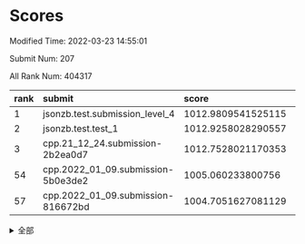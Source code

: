 # Scores

Modified Time: 2022-03-23 14:55:01

Submit Num: 207

All Rank Num: 404317

| rank |               submit               |       score        |       sigma        | pk_num |
| :--- | :--------------------------------- | :----------------- | :----------------- | :----- |
| 1    | jsonzb.test.submission_level_4     | 1012.9809541525115 | 0.7983439598559671 | 7812   |
| 2    | jsonzb.test.test_1                 | 1012.9258028290557 | 0.8193989803604401 | 7814   |
| 3    | cpp.21_12_24.submission-2b2ea0d7   | 1012.7528021170353 | 0.7760212449360895 | 7818   |
| 54   | cpp.2022_01_09.submission-5b0e3de2 | 1005.060233800756  | 0.719077098117183  | 7811   |
| 57   | cpp.2022_01_09.submission-816672bd | 1004.7051627081129 | 0.7286575638902085 | 7817   |


<details>
<summary>全部</summary>

| rank |                 submit                 |       score        |       sigma        | pk_num |
| :--- | :------------------------------------- | :----------------- | :----------------- | :----- |
| 1    | jsonzb.test.submission_level_4         | 1012.9809541525115 | 0.7983439598559671 | 7812   |
| 2    | jsonzb.test.test_1                     | 1012.9258028290557 | 0.8193989803604401 | 7814   |
| 3    | cpp.21_12_24.submission-2b2ea0d7       | 1012.7528021170353 | 0.7760212449360895 | 7818   |
| 4    | gobigger.level_3.submission_level_3_25 | 1011.8506730424074 | 0.773761340291104  | 7816   |
| 5    | gobigger.level_3.submission_level_3_15 | 1011.6061102919231 | 0.7819710683435241 | 7813   |
| 6    | gobigger.level_3.submission_level_3_0  | 1011.4395524443438 | 0.7865211834001744 | 7819   |
| 7    | gobigger.level_3.submission_level_3_28 | 1011.3882596762884 | 0.7513226850040343 | 7814   |
| 8    | gobigger.level_3.submission_level_3_22 | 1011.0480538325896 | 0.7571328663234365 | 7816   |
| 9    | gobigger.level_3.submission_level_3_4  | 1011.0181158671372 | 0.7757918555959809 | 7814   |
| 10   | gobigger.level_3.submission_level_3_33 | 1010.8945121097557 | 0.7723218293579469 | 7817   |
| 11   | gobigger.level_3.submission_level_3_6  | 1010.8924391111308 | 0.7609558038149173 | 7811   |
| 12   | gobigger.level_3.submission_level_3_47 | 1010.7834476734587 | 0.7616009283086114 | 7814   |
| 13   | gobigger.level_3.submission_level_3_43 | 1010.7792417116723 | 0.8055399917289832 | 7809   |
| 14   | gobigger.level_3.submission_level_3_30 | 1010.7705950526954 | 0.7575061597667706 | 7814   |
| 15   | gobigger.level_3.submission_level_3_21 | 1010.7109596406726 | 0.7480833376759979 | 7814   |
| 16   | gobigger.level_3.submission_level_3_9  | 1010.5723293041178 | 0.7805100860480131 | 7812   |
| 17   | gobigger.level_3.submission_level_3_40 | 1010.5562839832629 | 0.76164929948236   | 7815   |
| 18   | gobigger.level_3.submission_level_3_27 | 1010.5398559368473 | 0.7622417868331254 | 7813   |
| 19   | gobigger.level_3.submission_level_3_29 | 1010.5352397815465 | 0.7500551806312374 | 7814   |
| 20   | gobigger.level_3.submission_level_3_49 | 1010.5206990672201 | 0.756082548123428  | 7806   |
| 21   | gobigger.level_3.submission_level_3_38 | 1010.4463104065826 | 0.7492801675475296 | 7818   |
| 22   | gobigger.level_3.submission_level_3_36 | 1010.2205589122922 | 0.752080150220431  | 7811   |
| 23   | gobigger.level_3.submission_level_3_12 | 1010.2036496910501 | 0.7592063873675856 | 7812   |
| 24   | gobigger.level_3.submission_level_3_2  | 1010.1841943966853 | 0.7369062313724483 | 7810   |
| 25   | gobigger.level_3.submission_level_3_14 | 1010.1489489023355 | 0.7616719853044236 | 7810   |
| 26   | gobigger.level_3.submission_level_3_41 | 1010.0986686377665 | 0.7683029862775302 | 7808   |
| 27   | gobigger.level_3.submission_level_3_7  | 1010.0857754936357 | 0.7770433587673814 | 7813   |
| 28   | gobigger.level_3.submission_level_3_11 | 1010.054911291813  | 0.7794044685699458 | 7811   |
| 29   | gobigger.level_3.submission_level_3_23 | 1010.0338144860477 | 0.76744572810836   | 7817   |
| 30   | gobigger.level_3.submission_level_3_1  | 1009.998540975218  | 0.7756951672704115 | 7814   |
| 31   | gobigger.level_3.submission_level_3_31 | 1009.8941841434586 | 0.749429147451488  | 7815   |
| 32   | gobigger.level_3.submission_level_3_26 | 1009.8565642765884 | 0.746180488981595  | 7812   |
| 33   | gobigger.level_3.submission_level_3_16 | 1009.805115829825  | 0.7645960448407215 | 7808   |
| 34   | gobigger.level_3.submission_level_3_42 | 1009.722935576777  | 0.7544210009848671 | 7806   |
| 35   | gobigger.level_3.submission_level_3_24 | 1009.660657969278  | 0.7660769864328203 | 7814   |
| 36   | gobigger.level_3.submission_level_3_17 | 1009.6365365426507 | 0.7435559762833025 | 7813   |
| 37   | gobigger.level_3.submission_level_3_3  | 1009.5948337628594 | 0.7631941871467872 | 7811   |
| 38   | gobigger.level_3.submission_level_3_5  | 1009.5726760221726 | 0.7540942954757017 | 7809   |
| 39   | gobigger.level_3.submission_level_3_10 | 1009.5576252414145 | 0.7460680129209494 | 7814   |
| 40   | gobigger.level_3.submission_level_3_45 | 1009.5065248864546 | 0.7475442129284556 | 7814   |
| 41   | gobigger.level_3.submission_level_3_39 | 1009.491319455945  | 0.7705774031605637 | 7816   |
| 42   | gobigger.level_3.submission_level_3_34 | 1009.4353870461971 | 0.7662415127986545 | 7809   |
| 43   | gobigger.level_3.submission_level_3_19 | 1009.3506679080094 | 0.7524330046005998 | 7806   |
| 44   | gobigger.level_3.submission_level_3_20 | 1009.3354547532824 | 0.7354081496024824 | 7815   |
| 45   | gobigger.level_3.submission_level_3_48 | 1009.2985886515775 | 0.7606183349672724 | 7810   |
| 46   | gobigger.level_3.submission_level_3_37 | 1008.9713212357176 | 0.7594110178017657 | 7812   |
| 47   | gobigger.level_3.submission_level_3_35 | 1008.947713472674  | 0.7386206599798353 | 7812   |
| 48   | gobigger.level_3.submission_level_3_13 | 1008.7186736150776 | 0.7738472125551799 | 7812   |
| 49   | gobigger.level_3.submission_level_3_46 | 1008.6295770209581 | 0.7446544575025699 | 7807   |
| 50   | gobigger.level_3.submission_level_3_18 | 1008.6262723706541 | 0.7511905177808093 | 7816   |
| 51   | gobigger.level_3.submission_level_3_32 | 1008.5701726904    | 0.7481364290708866 | 7814   |
| 52   | gobigger.level_3.submission_level_3_44 | 1008.4030518280371 | 0.7573107836849632 | 7811   |
| 53   | gobigger.level_3.submission_level_3_8  | 1008.2959975806986 | 0.7331118386140938 | 7815   |
| 54   | cpp.2022_01_09.submission-5b0e3de2     | 1005.060233800756  | 0.719077098117183  | 7811   |
| 55   | gobigger.level_1.submission_level_1_30 | 1004.9033537601829 | 0.7243503414771908 | 7807   |
| 56   | gobigger.level_1.submission_level_1_4  | 1004.7091660973166 | 0.7153355680275001 | 7812   |
| 57   | cpp.2022_01_09.submission-816672bd     | 1004.7051627081129 | 0.7286575638902085 | 7817   |
| 58   | gobigger.level_1.submission_level_1_41 | 1004.670750466288  | 0.7296541223316194 | 7807   |
| 59   | gobigger.level_1.submission_level_1_43 | 1004.515616532006  | 0.7222075726402593 | 7816   |
| 60   | gobigger.level_1.submission_level_1_34 | 1004.4670551543524 | 0.7183046532356068 | 7814   |
| 61   | gobigger.level_1.submission_level_1_20 | 1004.2636608443361 | 0.71529171522126   | 7814   |
| 62   | gobigger.level_1.submission_level_1_3  | 1004.0953052427576 | 0.7209264304332046 | 7812   |
| 63   | gobigger.level_1.submission_level_1_18 | 1003.9931456323354 | 0.7244289807003486 | 7816   |
| 64   | gobigger.level_1.submission_level_1_42 | 1003.9251844237587 | 0.7252058482270164 | 7806   |
| 65   | gobigger.level_1.submission_level_1_44 | 1003.8952616224507 | 0.7217642925290984 | 7814   |
| 66   | gobigger.level_1.submission_level_1_14 | 1003.8239052523285 | 0.7203830277955934 | 7816   |
| 67   | gobigger.level_1.submission_level_1_1  | 1003.6937460253191 | 0.7231902652827922 | 7816   |
| 68   | gobigger.level_1.submission_level_1_40 | 1003.6769759791812 | 0.7278092406570351 | 7809   |
| 69   | gobigger.level_1.submission_level_1_19 | 1003.6714617474399 | 0.7182966054677512 | 7809   |
| 70   | gobigger.level_1.submission_level_1_5  | 1003.6381942731157 | 0.718647422596937  | 7816   |
| 71   | gobigger.level_1.submission_level_1_27 | 1003.5718303023234 | 0.715214248855733  | 7816   |
| 72   | gobigger.level_1.submission_level_1_35 | 1003.5588003197341 | 0.7198007993611685 | 7813   |
| 73   | gobigger.level_1.submission_level_1_11 | 1003.4712736521919 | 0.703461277751257  | 7817   |
| 74   | gobigger.level_1.submission_level_1_33 | 1003.4575449909751 | 0.7145300700242097 | 7813   |
| 75   | gobigger.level_1.submission_level_1_9  | 1003.4225903804829 | 0.7093365221200293 | 7815   |
| 76   | gobigger.level_1.submission_level_1_47 | 1003.3978810534901 | 0.7171714627717444 | 7815   |
| 77   | gobigger.level_1.submission_level_1_13 | 1003.3950939839757 | 0.714572392629983  | 7810   |
| 78   | gobigger.level_1.submission_level_1_0  | 1003.3942501757762 | 0.7139121994663807 | 7811   |
| 79   | gobigger.level_1.submission_level_1_24 | 1003.3909223509481 | 0.7244768312174186 | 7811   |
| 80   | gobigger.level_1.submission_level_1_23 | 1003.382733621408  | 0.7048817107693768 | 7814   |
| 81   | gobigger.level_1.submission_level_1_25 | 1003.2255663511523 | 0.7140456701322971 | 7817   |
| 82   | gobigger.level_1.submission_level_1_29 | 1003.0908701199453 | 0.7176527569479756 | 7814   |
| 83   | gobigger.level_1.submission_level_1_38 | 1003.0652928959457 | 0.7119705933429054 | 7819   |
| 84   | gobigger.level_1.submission_level_1_36 | 1003.0336984096683 | 0.7233490296675902 | 7813   |
| 85   | gobigger.level_1.submission_level_1_48 | 1003.0263919936812 | 0.7144487366227222 | 7812   |
| 86   | gobigger.level_1.submission_level_1_7  | 1002.9508347201715 | 0.7312763142358045 | 7811   |
| 87   | gobigger.level_1.submission_level_1_8  | 1002.9429148239319 | 0.7077505837668573 | 7806   |
| 88   | gobigger.level_1.submission_level_1_37 | 1002.9294579487546 | 0.7125860992608395 | 7813   |
| 89   | gobigger.level_1.submission_level_1_12 | 1002.8999407223904 | 0.7083288851270881 | 7809   |
| 90   | gobigger.level_1.submission_level_1_49 | 1002.8739576225764 | 0.7108109739032139 | 7815   |
| 91   | gobigger.level_1.submission_level_1_22 | 1002.8701048931582 | 0.7110266344977982 | 7816   |
| 92   | gobigger.level_1.submission_level_1_31 | 1002.8062293360208 | 0.713326272820648  | 7812   |
| 93   | gobigger.level_1.submission_level_1_16 | 1002.7242491607943 | 0.7276365250305058 | 7814   |
| 94   | gobigger.level_1.submission_level_1_6  | 1002.7044638051119 | 0.718655136630768  | 7814   |
| 95   | gobigger.level_1.submission_level_1_15 | 1002.654707743249  | 0.720592228333059  | 7811   |
| 96   | gobigger.level_1.submission_level_1_17 | 1002.6329389554043 | 0.7020266822001725 | 7815   |
| 97   | gobigger.level_1.submission_level_1_26 | 1002.5951185568748 | 0.7185154381869735 | 7810   |
| 98   | gobigger.level_1.submission_level_1_2  | 1002.4143789470164 | 0.7158691926571057 | 7812   |
| 99   | gobigger.level_1.submission_level_1_39 | 1002.391900883766  | 0.7178506876155077 | 7812   |
| 100  | gobigger.level_1.submission_level_1_32 | 1002.2818862673527 | 0.7079851200558336 | 7814   |
| 101  | gobigger.level_1.submission_level_1_46 | 1002.266940245289  | 0.7093075823637948 | 7814   |
| 102  | gobigger.level_1.submission_level_1_45 | 1002.0780755082709 | 0.7157833639844577 | 7814   |
| 103  | gobigger.level_1.submission_level_1_28 | 1002.0573829730055 | 0.7147561481319058 | 7810   |
| 104  | gobigger.level_1.submission_level_1_10 | 1002.0171830003395 | 0.7157054698316258 | 7812   |
| 105  | gobigger.level_1.submission_level_1_21 | 1001.9771610439375 | 0.7037050869406694 | 7818   |
| 106  | gobigger.random.submission_random_26   | 997.6014005927943  | 0.7171984363729401 | 7814   |
| 107  | gobigger.random.submission_random_32   | 997.273074766292   | 0.7231145690702514 | 7810   |
| 108  | gobigger.random.submission_random_21   | 997.0514245190378  | 0.7098571031694871 | 7809   |
| 109  | gobigger.random.submission_random_19   | 996.9958111477815  | 0.7102026278844915 | 7816   |
| 110  | gobigger.random.submission_random_14   | 996.8691330357424  | 0.6977014711203029 | 7813   |
| 111  | gobigger.random.submission_random_9    | 996.8447236754231  | 0.7177057055162108 | 7810   |
| 112  | gobigger.random.submission_random_48   | 996.8066092985135  | 0.7161871331264178 | 7814   |
| 113  | gobigger.random.submission_random_29   | 996.7706976428847  | 0.7174363733249386 | 7816   |
| 114  | gobigger.random.submission_random_11   | 996.669761644279   | 0.7173521137081926 | 7816   |
| 115  | gobigger.random.submission_random_27   | 996.6642471051196  | 0.7051482643084764 | 7814   |
| 116  | gobigger.random.submission_random_15   | 996.5407206245491  | 0.7158204665804927 | 7816   |
| 117  | gobigger.random.submission_random_45   | 996.4393969224394  | 0.6972724899459283 | 7813   |
| 118  | gobigger.random.submission_random_12   | 996.4150513791794  | 0.7126706618084413 | 7815   |
| 119  | gobigger.random.submission_random_3    | 996.343264801653   | 0.7137906405838734 | 7811   |
| 120  | gobigger.random.submission_random_33   | 996.328138744503   | 0.7105471108503729 | 7808   |
| 121  | gobigger.random.submission_random_20   | 996.2824205317305  | 0.7266525225460727 | 7815   |
| 122  | gobigger.random.submission_random_13   | 996.2693966752458  | 0.707853379285977  | 7812   |
| 123  | gobigger.random.submission_random_49   | 996.1968557649091  | 0.7052845215992785 | 7815   |
| 124  | gobigger.random.submission_random_6    | 996.0279993104692  | 0.7175494818481024 | 7811   |
| 125  | gobigger.random.submission_random_31   | 996.0197576388534  | 0.7013610914216503 | 7814   |
| 126  | gobigger.random.submission_random_35   | 996.0085638073432  | 0.7161376767420015 | 7812   |
| 127  | gobigger.random.submission_random_25   | 995.9658683448071  | 0.7209503055905477 | 7811   |
| 128  | gobigger.random.submission_random_17   | 995.9584281149922  | 0.7062856774873327 | 7815   |
| 129  | gobigger.random.submission_random_4    | 995.9409393555321  | 0.7064077328808419 | 7812   |
| 130  | gobigger.random.submission_random_28   | 995.9248954011081  | 0.7150402424165225 | 7812   |
| 131  | gobigger.random.submission_random_7    | 995.8181389834624  | 0.7139723313892015 | 7817   |
| 132  | gobigger.random.submission_random_43   | 995.7954077658829  | 0.7233256338080989 | 7813   |
| 133  | gobigger.random.submission_random_23   | 995.7833584862033  | 0.7050730305882674 | 7812   |
| 134  | gobigger.random.submission_random_42   | 995.7190228064142  | 0.714589425696599  | 7811   |
| 135  | gobigger.random.submission_random_38   | 995.7037474638598  | 0.7186103452957909 | 7809   |
| 136  | gobigger.random.submission_random_16   | 995.6665808779031  | 0.7126134575768308 | 7813   |
| 137  | gobigger.random.submission_random_40   | 995.6640413972046  | 0.7167177178088631 | 7812   |
| 138  | gobigger.random.submission_random_37   | 995.6240181441966  | 0.7123506020366686 | 7812   |
| 139  | gobigger.random.submission_random_0    | 995.5665264054014  | 0.7159333004131282 | 7811   |
| 140  | gobigger.random.submission_random_44   | 995.5570476285972  | 0.7207420323026473 | 7812   |
| 141  | gobigger.random.submission_random_47   | 995.5492668375306  | 0.7038860369015097 | 7813   |
| 142  | gobigger.random.submission_random_5    | 995.5483910378545  | 0.6992279573943869 | 7807   |
| 143  | gobigger.random.submission_random_39   | 995.4873930026424  | 0.71386071068086   | 7815   |
| 144  | gobigger.random.submission_random_36   | 995.455571043931   | 0.7261058282329426 | 7813   |
| 145  | gobigger.random.submission_random_22   | 995.4499748424277  | 0.7324533975159241 | 7811   |
| 146  | gobigger.random.submission_random_24   | 995.3952034764986  | 0.7087996309502765 | 7813   |
| 147  | gobigger.random.submission_random_18   | 995.3627963963369  | 0.7068945474405991 | 7809   |
| 148  | gobigger.random.submission_random_30   | 995.3227972152457  | 0.7125128750125644 | 7812   |
| 149  | gobigger.random.submission_random_1    | 995.2920884641351  | 0.7149128224335283 | 7812   |
| 150  | gobigger.random.submission_random_46   | 995.2250967924003  | 0.7201935605503692 | 7810   |
| 151  | gobigger.random.submission_random_10   | 995.2033793591132  | 0.7130290898675533 | 7816   |
| 152  | gobigger.random.submission_random_41   | 995.202661394918   | 0.7165514465972268 | 7814   |
| 153  | gobigger.random.submission_random_2    | 995.1114810549685  | 0.7289029791596856 | 7813   |
| 154  | gobigger.random.submission_random_34   | 994.9146524285237  | 0.7059454112257211 | 7815   |
| 155  | gobigger.random.submission_random_8    | 994.707085993786   | 0.720646089317711  | 7808   |
| 156  | gobigger.level_2.submission_level_2_23 | 993.9222633338566  | 0.7403863665134428 | 7810   |
| 157  | gobigger.level_2.submission_level_2_19 | 993.6486769428204  | 0.7295009582965167 | 7813   |
| 158  | gobigger.level_2.submission_level_2_2  | 993.604255059967   | 0.728796559615636  | 7813   |
| 159  | gobigger.level_2.submission_level_2_4  | 993.5041946009728  | 0.7356490951093932 | 7815   |
| 160  | gobigger.level_2.submission_level_2_27 | 993.4205181426399  | 0.7279077362261972 | 7812   |
| 161  | gobigger.level_2.submission_level_2_22 | 993.3054387740224  | 0.7403661832954592 | 7814   |
| 162  | gobigger.level_2.submission_level_2_14 | 993.3015664722702  | 0.743343583313754  | 7811   |
| 163  | gobigger.level_2.submission_level_2_6  | 993.2031956273287  | 0.7384774864400285 | 7814   |
| 164  | gobigger.level_2.submission_level_2_15 | 993.0995792672821  | 0.7481116693153892 | 7813   |
| 165  | gobigger.level_2.submission_level_2_38 | 993.0543823061515  | 0.7380278850873265 | 7814   |
| 166  | gobigger.level_2.submission_level_2_24 | 992.7027697585647  | 0.7482858650155133 | 7810   |
| 167  | gobigger.level_2.submission_level_2_21 | 992.6894772490791  | 0.7354204014072406 | 7809   |
| 168  | gobigger.level_2.submission_level_2_41 | 992.6577624947654  | 0.7382149852506416 | 7812   |
| 169  | gobigger.level_2.submission_level_2_33 | 992.6149550562996  | 0.7385953617505852 | 7818   |
| 170  | gobigger.level_2.submission_level_2_18 | 992.6052386217859  | 0.7322245485570776 | 7814   |
| 171  | gobigger.level_2.submission_level_2_34 | 992.5871243678104  | 0.7558987582924959 | 7815   |
| 172  | gobigger.level_2.submission_level_2_5  | 992.5070539819852  | 0.7452805559721362 | 7810   |
| 173  | gobigger.level_2.submission_level_2_29 | 992.4995269066495  | 0.7526394248113227 | 7813   |
| 174  | gobigger.level_2.submission_level_2_16 | 992.4488426668712  | 0.7364495246326498 | 7808   |
| 175  | gobigger.level_2.submission_level_2_8  | 992.3568363399509  | 0.744386518089289  | 7811   |
| 176  | gobigger.level_2.submission_level_2_48 | 992.2724640019018  | 0.7282920447186803 | 7811   |
| 177  | gobigger.level_2.submission_level_2_1  | 992.217930484752   | 0.7540606376540552 | 7815   |
| 178  | gobigger.level_2.submission_level_2_11 | 992.1795660716958  | 0.7401916774407853 | 7818   |
| 179  | gobigger.level_2.submission_level_2_25 | 992.1348643974518  | 0.7364169261706743 | 7811   |
| 180  | gobigger.level_2.submission_level_2_26 | 992.1002816819677  | 0.752017496998809  | 7813   |
| 181  | gobigger.level_2.submission_level_2_46 | 992.0547053926753  | 0.7431291745478739 | 7811   |
| 182  | gobigger.level_2.submission_level_2_20 | 992.03972172789    | 0.7364506900556314 | 7810   |
| 183  | gobigger.level_2.submission_level_2_17 | 992.0233981059523  | 0.7546942885383019 | 7816   |
| 184  | gobigger.level_2.submission_level_2_9  | 992.0074531528803  | 0.7406748924756417 | 7814   |
| 185  | gobigger.level_2.submission_level_2_45 | 991.999140984193   | 0.741514997126115  | 7816   |
| 186  | gobigger.level_2.submission_level_2_44 | 991.9931182397007  | 0.7402443328344595 | 7811   |
| 187  | gobigger.level_2.submission_level_2_7  | 991.9893308709519  | 0.7425165357402571 | 7815   |
| 188  | gobigger.level_2.submission_level_2_36 | 991.9835519031373  | 0.7486380780087337 | 7817   |
| 189  | gobigger.level_2.submission_level_2_31 | 991.9735743124355  | 0.7278942982717507 | 7816   |
| 190  | gobigger.level_2.submission_level_2_3  | 991.9087846851809  | 0.7418739676127206 | 7813   |
| 191  | gobigger.level_2.submission_level_2_0  | 991.8847120246339  | 0.7642227648662007 | 7819   |
| 192  | gobigger.level_2.submission_level_2_35 | 991.8716296190304  | 0.7477854197340082 | 7816   |
| 193  | gobigger.level_2.submission_level_2_47 | 991.7179543889391  | 0.730319174134645  | 7813   |
| 194  | gobigger.level_2.submission_level_2_49 | 991.6803656957921  | 0.7564954469760787 | 7813   |
| 195  | gobigger.level_2.submission_level_2_13 | 991.6142289669598  | 0.7444471922587178 | 7817   |
| 196  | gobigger.level_2.submission_level_2_32 | 991.4781860403294  | 0.7587297275838775 | 7814   |
| 197  | gobigger.level_2.submission_level_2_30 | 991.3396972708846  | 0.7343348728381695 | 7811   |
| 198  | gobigger.level_2.submission_level_2_10 | 991.3164492617747  | 0.7519580779876478 | 7814   |
| 199  | gobigger.level_2.submission_level_2_40 | 991.3161117199061  | 0.7589389020254137 | 7816   |
| 200  | gobigger.level_2.submission_level_2_42 | 991.0743114082529  | 0.7429466652446272 | 7812   |
| 201  | gobigger.level_2.submission_level_2_28 | 990.947315560865   | 0.7527094625947782 | 7814   |
| 202  | gobigger.level_2.submission_level_2_12 | 990.8139384802747  | 0.7545701419636427 | 7815   |
| 203  | gobigger.level_2.submission_level_2_43 | 990.7805779255584  | 0.7614188426484404 | 7815   |
| 204  | gobigger.level_2.submission_level_2_37 | 989.7681827615163  | 0.7982486392061376 | 7815   |
| 205  | gobigger.level_2.submission_level_2_39 | 989.7442805741323  | 0.7616522487959794 | 7816   |
| 206  | gobigger.none.submission_none_0        | 977.9067181025858  | 1.2756380598922772 | 7812   |
| 207  | gobigger.none.submission_none_1        | 976.1438501636713  | 1.4654253879094223 | 7812   |

</details>